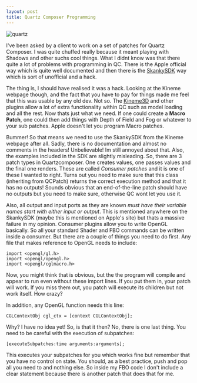 ```yaml
--- 
layout: post
title: Quartz Composer Programming
---
```


![quartz](http://4.bp.blogspot.com/-FoRqxMeqWLY/TYys6hW_pXI/AAAAAAAAAyU/mv9YXumOqxo/s320/qc.png)


I've been asked by a client to work on a set of patches for Quartz Composer. I was quite chuffed really because it meant playing with Shadows and other suchs cool things. What I didnt know was that there quite a lot of problems with programming in QC. There is the Apple official way which is quite well documented and then there is the <a href="http://kineme.net/release/QCPatchXcodeTemplate/10">SkankySDK</a> way which is sort of unofficial and a hack.


The thing is, I should have realised it was a hack. Looking at the Kineme webpage though, and the fact that you have to pay for things made me feel that this was usable by any old dev. Not so. The <a href="http://kineme.net/release/Kineme3D/12">Kineme3D</a> and other plugins allow a lot of extra functionality within QC such as model loading and all the rest. Now thats just what we need. If one could create a <span style="font-weight:bold;">Macro Patch</span>, one could then add things with Depth of Field and Fog or whatever to your sub patches.
Apple doesn't let you program Macro patches.


Bummer! So that means we need to use the SkankySDK from the Kineme webpage after all. Sadly, there is no documentation and almost no comments in the headers! Unbelievable! Im still annoyed about that. Also, the examples included in the SDK are slightly misleading.
So, there are 3 patch types in Quartzcomposer. One creates values, one passes values and the final one renders. These are called *Consumer patches* and it is one of these I wanted to right. Turns out you need to make sure that this class (inheriting from QCPatch) returns the correct execution method and that it has no outputs! Sounds obvious that an end-of-the-line patch should have no outputs but you need to make sure, otherwise QC wont let you use it.


Also, all output and input ports as they are known *must have their variable names start with either input or output*. This is mentioned anywhere on the SkankySDK (maybe this is mentioned on Apple's site) but thats a massive failure in my opinion.
Consumer plugins allow you to write OpenGL basically. So all your standard Shader and FBO commands can be written inside a consumer. But there are a couple of things you need to do first. Any file that makes reference to OpenGL needs to include:

    import <opengl/gl.h>
    import <opengl/opengl.h>
    import <opengl/cglmacro.h>

Now, you might think that is obvious, but the the program will compile and appear to run even without these import lines. If you put them in, your patch will work. If you miss them out, you patch will execute its children but not work itself. How crazy?


In addition, any OpenGL function needs this line:

    CGLContextObj cgl_ctx = [context CGLContextObj];

Why? I have no idea yet!
So, is that it then? No, there is one last thing. You need to be careful with the execution of subpatches:

    [executeSubpatches:time arguments:arguments];

This executes your subpatches for you which works fine but remember that you have no control on state. You should, as a best practice, push and pop all you need to and nothing else. So inside my FBO code  I don't include a clear statement because there is another patch that does that for me.</div>
